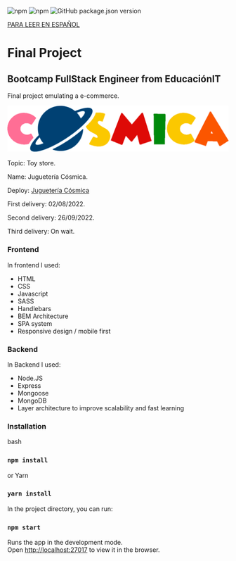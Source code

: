 ![npm](https://img.shields.io/npm/v/npm?color=green)  ![npm](https://img.shields.io/npm/v/express?label=express&logo=Express)  ![GitHub package.json version](https://img.shields.io/github/package-json/v/migmm/e-commerce)

[PARA LEER EN ESPAÑOL](https://github.com/migmm/e-commerce/blob/main/README-ES.md)
# Final Project
## Bootcamp FullStack Engineer from __EducaciónIT__ 
Final project emulating a e-commerce.


 <img src="https://github.com/migmm/e-commerce/blob/main/public/img/logocolor.png" alt="Logo"/>
 
 
Topic: Toy store.

Name: Juguetería Cósmica.

Deploy: [Juguetería Cósmica](https://massive-iridescent-iron.glitch.me/)


First delivery: 02/08/2022.

Second delivery: 26/09/2022.

Third delivery: On wait.

### Frontend

In frontend I used:

- HTML
- CSS
- Javascript
- SASS
- Handlebars
- BEM Architecture
- SPA system
- Responsive design / mobile first

### Backend


In Backend I used:

- Node.JS
- Express
- Mongoose
- MongoDB
- Layer architecture to improve scalability and fast learning


### Installation

bash
### `npm install` 


or Yarn
### `yarn install` 



 In the project directory, you can run:
### `npm start`

Runs the app in the development mode.<br />
Open [http://localhost:27017](http://localhost:27017) to view it in the browser.




